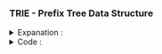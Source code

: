 ### TRIE - Prefix Tree Data Structure 
    
<details> 
  <summary> Expanation : </summary>
    <br>
   Source: 
   <ul>
       <li> https://www.youtube.com/watch?v=zbV0IRWBNvU  </li>
       <li> https://cppsecrets.com/users/9999109111117110105971171035048484864103109971051084699111109/C00-Trie-Datastructure.php </li>
   </ul>
    
</details>   
<details> 
  <summary> Code : </summary>

```
#include<bits/stdc++.h>
#define ll             long long
#define pb             push_back
#define all(v)         v.begin(),v.end()
#define fr(i,s,e)      for(ll i=s;i<e;i++)
#define rfr(i,e,s)     for(ll i=e;i>=s;i--)
#define endl           "\n"
#define sz(a)          (ll)a.size()
#define mem1(a)        memset(a,-1,sizeof(a))
#define pii            pair<int,int>
#define mod            1000000007
#define fast           ios_base::sync_with_stdio(0);cin.tie(NULL);cout.tie(NULL)
using namespace std;

struct node {

    node *child[26];
    bool word = false ;
    ll childCount = 0 ;
    node(){
        fr(i,0,26) child[i] = NULL ;
    }

} ;//*root;

node* root = new node ;

void insertString ( string s ){

    ll d = s.size() ;
    node* pnt = root ;

    fr(i,0,d){
        ll index = s[i]-97;
        if(!pnt->child[index]){
            pnt->child[index] = new node();
        }
        pnt = pnt->child[index];
        pnt->childCount+=1;
    }
    pnt->word = true ;

}

bool searchString( string s ){
    ll d = s.size() ;
    node* pnt = root ;

    fr(i,0,d){
        ll index = s[i]-97;
        if(!pnt->child[index]) return false ;
        pnt = pnt->child[index];
    }
    return pnt->word;
}

ll searchPrefix( string s ){
    ll d = s.size() ;
    node* pnt = root ;

    fr(i,0,d){
        ll index = s[i]-97;
        if(!pnt->child[index]) return -1 ;
        pnt = pnt->child[index];
    }
    return pnt->childCount;
}
int main(){

    for(ll i=0;i<5;i++){
        string s ;
        cin >> s ;
        insertString(s);
    }
//   for(ll i=0;i<5;i++){
//        string s ;
//        cin >> s ;
//        if(searchString(s)) cout << "Pres\n";
//        else cout << "Abs\n";
//    }
    for(ll i=0;i<5;i++){
        string s ;
        cin >> s ;
        ll d = searchPrefix(s);
        cout << "Len : " << d << endl;
    }

return 0 ;
}

```

</details>   
    
